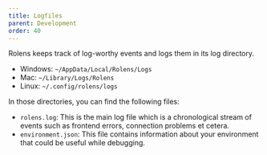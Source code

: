 ```yaml
---
title: Logfiles
parent: Development
order: 40
---
```


Rolens keeps track of log-worthy events and logs them in its log directory.

* Windows: `~/AppData/Local/Rolens/Logs`
* Mac: `~/Library/Logs/Rolens`
* Linux: `~/.config/rolens/logs`

In those directories, you can find the following files:

* `rolens.log`: This is the main log file which is a chronological stream of events such as frontend errors, connection problems et cetera.
* `environment.json`: This file contains information about your environment that could be useful while debugging.
